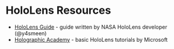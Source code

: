 # HoloLens Resources

* [HoloLens Guide](HoloLensGuide.md) - guide written by NASA HoloLens developer (@y4smeen)
* [Holographic Academy](https://developer.microsoft.com/en-us/windows/holographic/academy) - basic HoloLens tutorials by Microsoft
